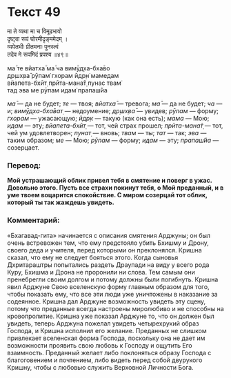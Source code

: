 # Текст 49

मा ते व्यथा मा च विमूढभावो  
दृष्ट्वा रूपं घोरमीदृङ्ममेदम् ।  
व्यपेतभीः प्रीतमनाः पुनस्त्वं  
तदेव मे रूपमिदं प्रपश्य ॥४९॥

ма̄ те вйатха̄ ма̄ ча вимӯд̣ха-бха̄во  
др̣шх̣ва̄ рӯпам̇ гхорам ӣдр̣н̇ мамедам  
вйапета-бхӣт̣ прӣта-мана̄т̣ пунас твам̇  
тад эва ме рӯпам идам̇ прапаш́йа

_ма̄_ — да не будет; _те_ — твоя; _вйатха̄_ — тревога; _ма̄_ — да не будет; _ча_ — и; _вимӯд̣ха-бха̄ват̣_ — недоумение; _др̣шх̣ва̄_ — увидев; _рӯпам_ — форму; _гхорам_ — ужасающую; _ӣдр̣к_ — такую (как она есть); _мама_ — Мою; _идам_ — эту; _вйапета-бхӣт̣_ — тот, чей страх прошел; _прӣта-мана̄т̣_ — тот, чей ум удовлетворен; _пунат̣_ — вновь; _твам_ — ты; _тат_ — так; _эва_ — таким образом; _ме_ — Мою; _рӯпам_ — форму; _идам_ — эту; _прапаш́йа_ — созерцает.

### Перевод:

**Мой устрашающий облик привел тебя в смятение и поверг в ужас. Довольно этого. Пусть все страхи покинут тебя, о Мой преданный, и в уме твоем воцарится спокойствие. С миром созерцай тот облик, который ты так жаждешь увидеть.**

### Комментарий:

«Бхагавад-гита» начинается с описания смятения Арджуны; он был очень встревожен тем, что ему предстояло убить Бхишму и Дрону, своего деда и учителя, перед которыми он преклонялся. Кришна сказал, что ему не следует бояться этого. Когда сыновья Дхритараштры попытались раздеть Драупади на виду у всего рода Куру, Бхишма и Дрона не проронили ни слова. Тем самым они пренебрегли своим долгом и потому должны были погибнуть. Кришна явил Арджуне Свою вселенскую форму главным образом для того, чтобы показать ему, что все эти люди уже уничтожены в наказание за содеянное. Кришна дал Арджуне возможность увидеть эту сцену, потому что преданные всегда настроены миролюбиво и не способны на кровопролитие. Кришна уже показал Арджуне то, что он должен был увидеть, теперь Арджуна пожелал увидеть четырехрукий образ Господа, и Кришна исполнил его желание. Преданных не слишком привлекает вселенская форма Господа, поскольку она не дает им возможности проявить свою любовь к Господу и ощутить Его взаимность. Преданный желает либо поклоняться образу Господа с благоговением и почтением, либо видеть перед собой двурукого Кришну, чтобы с любовью служить Верховной Личности Бога.